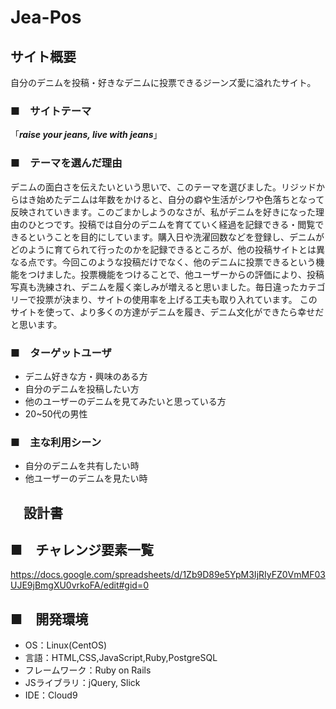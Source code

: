 # Jea-Pos

## サイト概要
自分のデニムを投稿・好きなデニムに投票できるジーンズ愛に溢れたサイト。



### ■　サイトテーマ
「***raise your jeans, live with jeans***」


 ### ■　テーマを選んだ理由
デニムの面白さを伝えたいという思いで、このテーマを選びました。リジッドからはき始めたデニムは年数をかけると、自分の癖や生活がシワや色落ちとなって反映されていきます。このごまかしようのなさが、私がデニムを好きになった理由のひとつです。投稿では自分のデニムを育てていく経過を記録できる・閲覧できるということを目的にしています。購入日や洗濯回数などを登録し、デニムがどのように育てられて行ったのかを記録できるところが、他の投稿サイトとは異なる点です。今回このような投稿だけでなく、他のデニムに投票できるという機能をつけました。投票機能をつけることで、他ユーザーからの評価により、投稿写真も洗練され、デニムを履く楽しみが増えると思いました。毎日違ったカテゴリーで投票が決まり、サイトの使用率を上げる工夫も取り入れています。
このサイトを使って、より多くの方達がデニムを履き、デニム文化ができたら幸せだと思います。


### ■　ターゲットユーザ
* デニム好きな方・興味のある方
* 自分のデニムを投稿したい方
* 他のユーザーのデニムを見てみたいと思っている方
* 20~50代の男性


### ■　主な利用シーン
* 自分のデニムを共有したい時
* 他ユーザーのデニムを見たい時

## 　設計書

## ■　チャレンジ要素一覧
<https://docs.google.com/spreadsheets/d/1Zb9D89e5YpM3IjRIyFZ0VmMF03UJE9jBmgXU0vrkoFA/edit#gid=0>

## ■　開発環境
- OS：Linux(CentOS)
- 言語：HTML,CSS,JavaScript,Ruby,PostgreSQL
- フレームワーク：Ruby on Rails
- JSライブラリ：jQuery, Slick
- IDE：Cloud9
